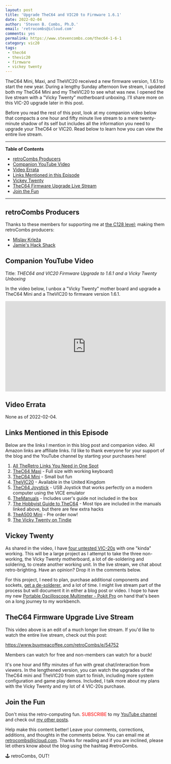 ```yaml
---
layout: post
title: 'Upgrade TheC64 and VIC20 to Firmware 1.6.1'
date: 2022-02-04
author: 'Steven B. Combs, Ph.D.'
email: 'retrocombs@icloud.com'
comments: yes
permalink: https://www.stevencombs.com/thec64-1-6-1
category: vic20
tags:
 - thec64
 - thevic20
 - firmware
 - vickey twenty
---
```


TheC64 Mini, Maxi, and TheVIC20 received a new firmware version, 1.6.1 to start the new year. During a lengthy Sunday afternoon live stream, I updated both my TheC64 Mini and my TheVIC20 to see what was new. I opened the live stream with a "Vicky Twenty" motherboard unboxing. I’ll share more on this VIC-20 upgrade later in this post.

Before you read the rest of this post, look at my companion video below that compacts a one hour and fifty minute live stream to a mere twenty-minute shadow of its self but includes all the information you need to upgrade your TheC64 or VIC20. Read below to learn how you can view the entire live stream.

----

**Table of Contents**

<!-- TOC -->

- [retroCombs Producers](#retrocombs-producers)
- [Companion YouTube Video](#companion-youtube-video)
- [Video Errata](#video-errata)
- [Links Mentioned in this Episode](#links-mentioned-in-this-episode)
- [Vickey Twenty](#vickey-twenty)
- [TheC64 Firmware Upgrade Live Stream](#thec64-firmware-upgrade-live-stream)
- [Join the Fun](#join-the-fun)

<!-- /TOC -->

----

## retroCombs Producers

Thanks to these members for supporting me at [the C128 level](https://www.buymeacoffee.com/retroCombs/membership); making them retroCombs producers:

- [Mislav Krleža](https://twitter.com/KrlezaMislav)
- [Jamie's Hack Shack](https://www.youtube.com/channel/UC-otrG2r_FluXkR8lUYWdPg)

## Companion YouTube Video

Title: _‌THEC64 and VIC20 Firmware Upgrade to 1.6.1 and a Vicky Twenty Unboxing_

In the video below, I unbox a "Vicky Twenty" mother board and upgrade a TheC64 Mini and a TheVIC20 to firmware version 1.6.1.

<div style="position:relative;padding-top:56.25%;"><p><iframe src="https://www.youtube.com/embed/ZB-LVISieac" frameborder="0" allowfullscreen="true" mozallowfullscreen="true" webkitallowfullscreen="true" style="position:absolute;top:0;left:0;width:100%;height:100%;"></iframe></p></div>

## Video Errata

None as of 2022-02-04.

## Links Mentioned in this Episode

Below are the links I mention in this blog post and companion video. All Amazon links are affiliate links. I’d like to thank everyone for your support of the blog and the YouTube channel by starting your purchases here!

1. [All TheRetro Links You Need in One Spot](https://www.buymeacoffee.com/post/edit/851105)
2. [TheC64 Maxi](https://amzn.to/3IK4TqG) - Full size with working keyboard)
3. [TheC64 Mini](https://amzn.to/3resw51) - Small but fun
4. [TheVIC20](https://amzn.to/34iMq5G) - Available in the United Kingdom
5. [TheC64 Joystick](https://amzn.to/3GbXVsT) - USB Joystick that works perfectly on a modern computer using the VICE emulator
6. [TheManuals](https://retrogames.biz/thec64-mini/support/manuals) - Includes user's guide not included in the box
7. [The Hobbyist Guide to TheC64](https://amzn.to/3INS52t) - Most tips are included in the manuals linked above, but there are few extra hacks
8. [TheA500 Mini](https://amzn.to/3gcd2rD) - Pre order now!
9. [The Vicky Twenty on Tindie](https://www.tindie.com/products/bobsbits/vicky-twenty-commodore-vic-20-pcb-replica/)

## Vickey Twenty

As shared in the video, I have [four untested VIC-20s](https://www.stevencombs.com/vic20-ebay-purchase) with one "kinda" working. This will be a large project as I attempt to take the three non-working, the Vicky Twenty motherboard, a lot of de-soldering and soldering, to create another working unit. In the live stream, we chat about retro-brighting. Have an opinion? Drop it in the comments below.

For this project, I need to plan, purchase additional components and sockets, [get a de-solderer](https://amzn.to/3ulwQBk), and a lot of time. I might live stream part of the process but will document it in either a blog post or video. I hope to have my new [Portable Oscilloscope Multimeter - Pokit Pro](https://www.pokitinnovations.com/pokit-pro/) on hand that's been on a long journey to my workbench.

## TheC64 Firmware Upgrade Live Stream

This video above is an edit of a much longer live stream. If you'd like to watch the entire live stream, check out this post:

<https://www.buymeacoffee.com/retroCombs/e/54752>

Members can watch for free and non-members can watch for a buck!

It's one hour and fifty minutes of fun with great chat/interaction from viewers. In the lengthened version, you can watch the upgrades of the TheC64 mini and TheVIC20 from start to finish, including more system configuration and game play demos. Included, I talk more about my plans with the Vicky Twenty and my lot of 4 VIC-20s purchase.

## Join the Fun

Don't miss the retro-computing fun. <font color="red">SUBSCRIBE</font> to my [YouTube channel](https://www.youtube.com/stevencombs) and check out [my other posts](https://www.stevencombs.com).

Help make this content better! Leave your comments, corrections, additions, and thoughts in the comments below. You can email me at [retrocombs@icloud.com](mailto:retrocombs@icloud.com). Thanks for reading and if you are inclined, please let others know about the blog using the hashtag #retroCombs.

🕹️ retroCombs, OUT!
